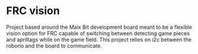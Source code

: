 # FRC vision

Project based around the Maix Bit development board meant to be a flexible vision option for FRC capable of switching between detecting game pieces and apriltags while on the game field. This project relies on i2c between the roborio and the board to communicate.